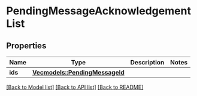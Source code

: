 # PendingMessageAcknowledgementList

## Properties

Name | Type | Description | Notes
------------ | ------------- | ------------- | -------------
**ids** | [**Vec<models::PendingMessageId>**](PendingMessageId.md) |  | 

[[Back to Model list]](../README.md#documentation-for-models) [[Back to API list]](../README.md#documentation-for-api-endpoints) [[Back to README]](../README.md)


